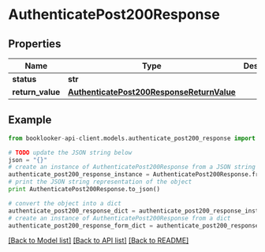 # AuthenticatePost200Response


## Properties
Name | Type | Description | Notes
------------ | ------------- | ------------- | -------------
**status** | **str** |  | [optional] 
**return_value** | [**AuthenticatePost200ResponseReturnValue**](AuthenticatePost200ResponseReturnValue.md) |  | [optional] 

## Example

```python
from booklooker-api-client.models.authenticate_post200_response import AuthenticatePost200Response

# TODO update the JSON string below
json = "{}"
# create an instance of AuthenticatePost200Response from a JSON string
authenticate_post200_response_instance = AuthenticatePost200Response.from_json(json)
# print the JSON string representation of the object
print AuthenticatePost200Response.to_json()

# convert the object into a dict
authenticate_post200_response_dict = authenticate_post200_response_instance.to_dict()
# create an instance of AuthenticatePost200Response from a dict
authenticate_post200_response_form_dict = authenticate_post200_response.from_dict(authenticate_post200_response_dict)
```
[[Back to Model list]](../README.md#documentation-for-models) [[Back to API list]](../README.md#documentation-for-api-endpoints) [[Back to README]](../README.md)


